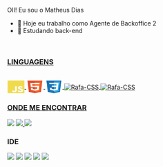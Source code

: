 OII! Eu sou o Matheus Dias


- 🔭 Hoje eu trabalho como Agente de Backoffice 2
- 🌱 Estudando back-end

<div>
  <a href="https://github.com/MatheusDClima"/>
  <img="" "[![Top Langs](https://github-readme-stats.vercel.app/api/top-langs/?username=MatheusDias&layout=compact)](https://github.com/MatheusDClima/github-readme-stats)"/>
<img "https://github-readme-stats.vercel.app/api?username=MatheusDias&show_icons=true&theme=dark"/>
  </div>
  
  
<h3>LINGUAGENS</h3>
<div style="display: inline_block"><br>
  <img align="center" alt="Rafa-Js" height="30" width="40" src="https://raw.githubusercontent.com/devicons/devicon/master/icons/javascript/javascript-plain.svg">
  <img align="center" alt="Rafa-HTML" height="30" width="40" src="https://raw.githubusercontent.com/devicons/devicon/master/icons/html5/html5-original.svg">
  <img align="center" alt="Rafa-CSS" height="30" width="40" src="https://raw.githubusercontent.com/devicons/devicon/master/icons/css3/css3-original.svg">
  <img align="center" alt="Rafa-CSS" height="30" width="40" src="https://img.shields.io/badge/C-00599C?style=for-the-badge&logo=c&logoColor=white">
  <img align="center" alt="Rafa-CSS" height="30" width="40" src="https://img.shields.io/badge/Java-ED8B00?style=for-the-badge&logo=java&logoColor=white">
</div>
   
   
<h3>ONDE ME ENCONTRAR</H3>
<div> 
  <a href="https://www.instagram.com/_diascl/" target="_blank"><img src="https://img.shields.io/badge/-Instagram-%23E4405F?style=for-the-   badge&logo=instagram&logoColor=white" target="_blank"></a>
  <a href = "mailto:matheusdias.dcl10@gmail.com"><img src="https://img.shields.io/badge/-Gmail-%23333?style=for-the-badge&logo=gmail&logoColor=white" target="_blank">   </a>
  <a href="https://www.linkedin.com/in/matheus-dias-2b7512232/" target="_blank"><img src="https://img.shields.io/badge/-LinkedIn-%230077B5?style=for-the-badge&logo=linkedin&logoColor=white" target="_blank"></a> 
</div>
   
  <h3>IDE</h3>
<div>
  <img src="https://img.shields.io/badge/sublime_text-%23575757.svg?&style=for-the-badge&logo=sublime-text&logoColor=important" target="_blank"></a>
  <img src="https://img.shields.io/badge/WebStorm-000000?style=for-the-badge&logo=WebStorm&logoColor=white" target="_blank"></a>
  <img src="https://img.shields.io/badge/Notepad++-90E59A.svg?style=for-the-badge&logo=notepad%2B%2B&logoColor=black" target="_blank"></a>
  <img src="https://img.shields.io/badge/Eclipse-2C2255?style=for-the-badge&logo=eclipse&logoColor=white" target="_blank"></a>
  <img src="https://img.shields.io/badge/Notepad++-90E59A.svg?style=for-the-badge&logo=notepad%2B%2B&logoColor=black" target="_blank"></a>
</div>
